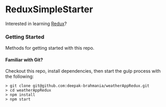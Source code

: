 # ReduxSimpleStarter

Interested in learning [Redux](https://www.udemy.com/react-redux/)?

### Getting Started
Methods for getting started with this repo.

#### Familiar with Git?
Checkout this repo, install dependencies, then start the gulp process with the following:

```
> git clone git@github.com:deepak-brahmania/weatherAppRedux.git
> cd weatherAppRedux
> npm install
> npm start
```